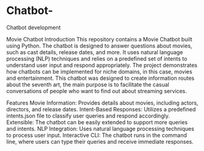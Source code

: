 # Chatbot-
Chatbot development

Movie Chatbot
Introduction
This repository contains a Movie Chatbot built using Python. The chatbot is designed to answer questions about movies, such as cast details, release dates, and more. It uses natural language processing (NLP) techniques and relies on a predefined set of intents to understand user input and respond appropriately. The project demonstrates how chatbots can be implemented for niche domains, in this case, movies and entertainment.
This chatbot was designed to create information routes about the seventh art, the main purpose is to facilitate the casual conversations of people who want to find out about streaming services.

Features
Movie Information: Provides details about movies, including actors, directors, and release dates.
Intent-Based Responses: Utilizes a predefined intents.json file to classify user queries and respond accordingly.
Extensible: The chatbot can be easily extended to support more queries and intents.
NLP Integration: Uses natural language processing techniques to process user input.
Interactive CLI: The chatbot runs in the command line, where users can type their queries and receive immediate responses.
